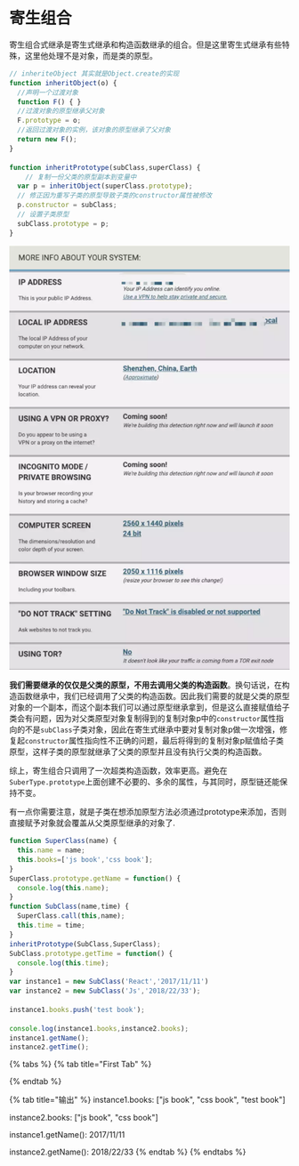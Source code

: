 # 寄生组合

寄生组合式继承是寄生式继承和构造函数继承的组合。但是这里寄生式继承有些特殊，这里他处理不是对象，而是类的原型。

```javascript
// inheriteObject 其实就是Object.create的实现
function inheritObject(o) {
  //声明一个过渡对象
  function F() { }
  //过渡对象的原型继承父对象
  F.prototype = o;
  //返回过渡对象的实例，该对象的原型继承了父对象
  return new F();
}

function inheritPrototype(subClass,superClass) {
    // 复制一份父类的原型副本到变量中
  var p = inheritObject(superClass.prototype);
  // 修正因为重写子类的原型导致子类的constructor属性被修改
  p.constructor = subClass;
  // 设置子类原型
  subClass.prototype = p;
}
```

![&#x5BC4;&#x751F;&#x7EC4;&#x5408;&#x7EE7;&#x627F;&#x56FE;&#x793A;](../../../.gitbook/assets/image%20%2832%29.png)

**我们需要继承的仅仅是父类的原型，不用去调用父类的构造函数**。换句话说，在构造函数继承中，我们已经调用了父类的构造函数。因此我们需要的就是父类的原型对象的一个副本，而这个副本我们可以通过原型继承拿到，但是这么直接赋值给子类会有问题，因为对父类原型对象复制得到的复制对象p中的`constructor`属性指向的不是`subClass`子类对象，因此在寄生式继承中要对复制对象p做一次增强，修复起`constructor`属性指向性不正确的问题，最后将得到的复制对象p赋值给子类原型，这样子类的原型就继承了父类的原型并且没有执行父类的构造函数。

综上，寄生组合只调用了一次超类构造函数，效率更高。避免在`SuberType.prototype`上面创建不必要的、多余的属性，与其同时，原型链还能保持不变。

有一点你需要注意，就是子类在想添加原型方法必须通过prototype来添加，否则直接赋予对象就会覆盖从父类原型继承的对象了.

```javascript
function SuperClass(name) {
  this.name = name;
  this.books=['js book','css book'];
}
SuperClass.prototype.getName = function() {
  console.log(this.name);
}
function SubClass(name,time) {
  SuperClass.call(this,name);
  this.time = time;
}
inheritPrototype(SubClass,SuperClass);
SubClass.prototype.getTime = function() {
  console.log(this.time);
}
var instance1 = new SubClass('React','2017/11/11')
var instance2 = new SubClass('Js','2018/22/33');

instance1.books.push('test book');

console.log(instance1.books,instance2.books);
instance1.getName();
instance2.getTime();
```

{% tabs %}
{% tab title="First Tab" %}

{% endtab %}

{% tab title="输出" %}
instance1.books: \["js book", "css book", "test book"\]

instance2.books: \["js book", "css book"\]

instance1.getName\(\): 2017/11/11

instance2.getName\(\): 2018/22/33
{% endtab %}
{% endtabs %}







